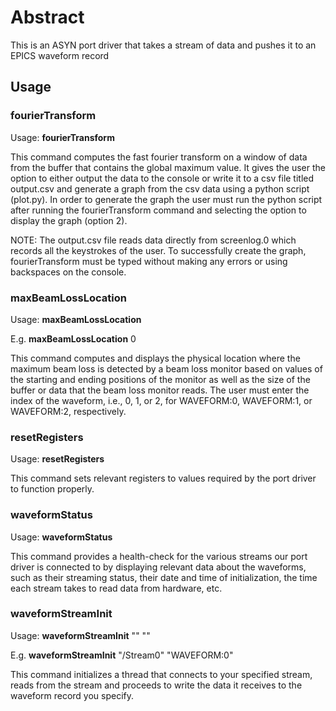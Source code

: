 # Abstract
This is an ASYN port driver that takes a stream of data and pushes it to an EPICS waveform record

## Usage

### fourierTransform
Usage: **fourierTransform**

This command computes the fast fourier transform on a window of data from the buffer that contains the global maximum value. It gives the user the option to either output the data to the console or write it to a csv file titled output.csv and generate a graph from the csv data using a python script (plot.py).
In order to generate the graph the user must run the python script after running the fourierTransform command and selecting the option to display the graph (option 2).

NOTE: The output.csv file reads data directly from screenlog.0 which records all the keystrokes of the user. To successfully create the graph, fourierTransform must be typed without making any errors or using backspaces on the console.

### maxBeamLossLocation
Usage: **maxBeamLossLocation** <Waveform Index>

E.g. **maxBeamLossLocation** 0

This command computes and displays the physical location where the maximum beam loss is detected by a beam loss monitor based on values of the starting and ending positions of the monitor as well as the size of the buffer or data that the beam loss monitor reads. The user must enter the index of the waveform, i.e., 0, 1, or 2, for WAVEFORM:0, WAVEFORM:1, or WAVEFORM:2, respectively.

### resetRegisters
Usage: **resetRegisters**

This command sets relevant registers to values required by the port driver to function properly.

### waveformStatus
Usage: **waveformStatus**

This command provides a health-check for the various streams our port driver is connected to by displaying relevant data about the waveforms, such as their streaming status, their date and time of initialization, the time each stream takes to read data from hardware, etc.

### waveformStreamInit
Usage: **waveformStreamInit** "<Path to stream>" "<Waveform record asyn Identifier>"

E.g. **waveformStreamInit** "/Stream0" "WAVEFORM:0"

This command initializes a thread that connects to your specified stream, reads from the stream and proceeds to write the data it receives to the waveform record you specify.
